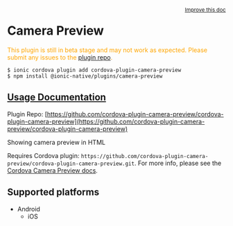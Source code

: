 <a style="float:right;font-size:12px;" href="http://github.com/danielsogl/awesome-cordova-plugins/edit/master/src/@awesome-cordova-plugins/plugins/camera-preview/index.ts#L53">
  Improve this doc
</a>

# Camera Preview

  <p style="color:orange">
    This plugin is still in beta stage and may not work as expected. Please
    submit any issues to the <a target="_blank"
    href="/issues">plugin repo</a>.
  </p>

```
$ ionic cordova plugin add cordova-plugin-camera-preview
$ npm install @ionic-native/plugins/camera-preview
```

## [Usage Documentation](https://ionicframework.com/docs/native/camera-preview/)

Plugin Repo: [https://github.com/cordova-plugin-camera-preview/cordova-plugin-camera-preview](https://github.com/cordova-plugin-camera-preview/cordova-plugin-camera-preview)

Showing camera preview in HTML

Requires Cordova plugin: `https://github.com/cordova-plugin-camera-preview/cordova-plugin-camera-preview.git`. For more info, please see the [Cordova Camera Preview docs](https://github.com/cordova-plugin-camera-preview/cordova-plugin-camera-preview).

## Supported platforms

- Android
  - iOS
